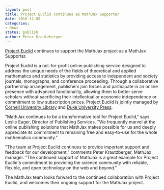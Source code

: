 ```yaml
---
layout: post
title: Project Euclid continues as MathJax Supporter
date: 2016-12-05
categories:
- News
status: publish
author: Peter Krautzberger
---
```


[Project Euclid](http://projecteuclid.org) continues to support the MathJax project as a MathJax Supporter.

Project Euclid is a not-for-profit online publishing service designed to address the unique needs of the fields of theoretical and applied mathematics and statistics by providing access to independent and society journals, monographs, and conference proceeding. Through a collaborative partnership arrangement, publishers join forces and participate in an online presence with advanced functionality, allowing them to better serve scholars without sacrificing their intellectual or economic independence or commitment to low subscription prices. Project Euclid is jointly managed by [Cornell University Library](https://www.library.cornell.edu/) and [Duke University Press](http://www.dukeupress.edu/).

"MathJax continues to be a transformative tool for Project Euclid," says Leslie Eager, Director of Publishing Services. "We frequently marvel at the online publishing solutions that MathJax makes possible for us and deeply appreciate its commitment to remaining free and easy-to-use for the whole mathematics community."

"The team at Project Euclid continues to provide important support and feedback for our development,” comments Peter Krautzberger, MathJax manager. “The continued support of MathJax is a great example for Project Euclid's commitment to providing the science community with reliable, flexible, and open technology on the web and beyond.”

The MathJax team looks forward to the continued collaboration with Project Euclid, and welcomes their ongoing support for the MathJax project.

